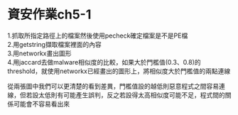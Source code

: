 # 資安作業ch5-1
1.抓取所指定路徑上的檔案然後使用pecheck確定檔案是不是PE檔  
2.用getstring擷取檔案裡面的內容  
3.用networkx畫出圖形  
4.用jaccard去做malware相似度的比較，如果大於門檻值(0.3、0.8)的threshold，就使用networkx已經畫出的圖形上，將相似度大於門檻值的兩點連線  

從兩張圖中我們可以更清楚的看到差異，門檻值設的越低則惡意程式之間容易連線，但若設太低則有可能產生誤判，反之若設得太高相似度可能不足，程式間的關係可能會不容易看出來

